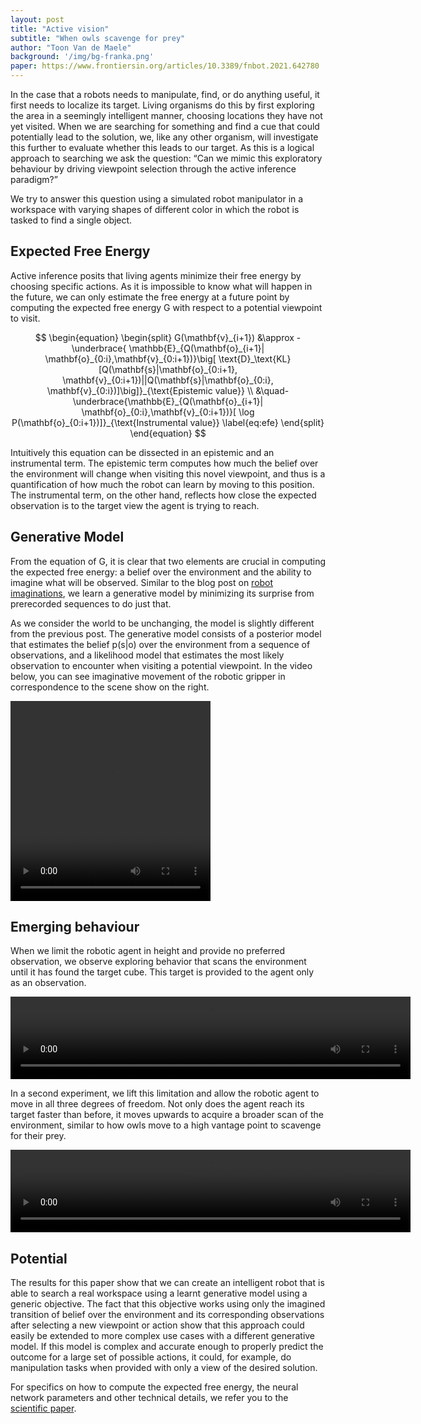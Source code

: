 ```yaml
---
layout: post
title: "Active vision"
subtitle: "When owls scavenge for prey"
author: "Toon Van de Maele"
background: '/img/bg-franka.png'
paper: https://www.frontiersin.org/articles/10.3389/fnbot.2021.642780
---
```


In the case that a robots needs to manipulate, find, or do anything useful, it first needs to localize its target. Living organisms do this by first exploring the area in a seemingly intelligent manner, choosing locations they have not yet visited. When we are searching for something and find a cue that could potentially lead to the solution, we, like any other organism, will investigate this further to evaluate whether this leads to our target. As this is a logical approach to searching we ask the question: “Can we mimic this exploratory behaviour by driving viewpoint selection through the active inference paradigm?” 

We try to answer this question using a simulated robot manipulator in a workspace with varying shapes of different color in which the robot is tasked to find a single object.


## Expected Free Energy

Active inference posits that living agents minimize their free energy by choosing specific actions. As it is impossible to know what will happen in the future, we can only estimate the free energy at a future point by computing the expected free energy G with respect to a potential viewpoint to visit.

$$
    \begin{equation}
        \begin{split}
        G(\mathbf{v}_{i+1}) 
        &\approx
            -\underbrace{
            \mathbb{E}_{Q(\mathbf{o}_{i+1}| \mathbf{o}_{0:i},\mathbf{v}_{0:i+1})}\big[
            \text{D}_\text{KL}[Q(\mathbf{s}|\mathbf{o}_{0:i+1}, \mathbf{v}_{0:i+1})||Q(\mathbf{s}|\mathbf{o}_{0:i}, \mathbf{v}_{0:i})]\big]}_{\text{Epistemic value}} \\ 
            &\quad-
            \underbrace{\mathbb{E}_{Q(\mathbf{o}_{i+1}| \mathbf{o}_{0:i},\mathbf{v}_{0:i+1})}[
            \log P(\mathbf{o}_{0:i+1})]}_{\text{Instrumental value}}
        \label{eq:efe}
        \end{split}
    \end{equation}
$$


Intuitively this equation can be dissected in an epistemic and an instrumental term. The epistemic term computes how much the belief over the environment will change when visiting this novel viewpoint, and thus is a quantification of how much the robot can learn by moving to this position. The instrumental term, on the other hand, reflects how close the expected observation is to the target view the agent is trying to reach. 


## Generative Model

From the equation of G, it is clear that two elements are crucial in computing the expected free energy: a belief over the environment and the ability to imagine what will be observed.  Similar to the blog post on [robot imaginations](https://thesmartrobot.github.io/2020/08/13/robot-navigation.html), we learn a generative model by minimizing its surprise from prerecorded sequences to do just that. 

As we consider the world to be unchanging, the model is slightly different from the previous post. The generative model consists of a posterior model that estimates the belief p(s|o) over the environment from a sequence of observations, and a likelihood model that estimates the most likely observation to encounter when visiting a potential viewpoint. In the video below, you can see imaginative movement of the robotic gripper in correspondence to the scene show on the right. 

<video width="320" height="320" controls>
  <source src="/video/04_robot_imaginations.mp4" type="video/mp4">
Your browser does not support the video tag.
</video> 


## Emerging behaviour

When we limit the robotic agent in height and provide no preferred observation, we observe exploring behavior that scans the environment until it has found the target cube. This target is provided to the agent only as an observation. 

<video width="640" height="132" controls>
  <source src="/video/04_active_vision_2d.mp4" type="video/mp4">
Your browser does not support the video tag.
</video> 

In a second experiment, we lift this limitation and allow the robotic agent to move in all three degrees of freedom. Not only does the agent reach its target faster than before, it moves upwards to acquire a broader scan of the environment, similar to how owls move to a high vantage point to scavenge for their prey. 

<video width="640" height="132" controls>
  <source src="/video/04_active_vision.mp4" type="video/mp4">
Your browser does not support the video tag.
</video> 

## Potential

The results for this paper show that we can create an intelligent robot that is able to search a real workspace using a learnt generative model using a generic objective. The fact that this objective works using only the imagined transition of belief over the environment and its corresponding observations after selecting a new viewpoint or action show that this approach could easily be extended to more complex use cases with a different generative model. If this model is complex and accurate enough to properly predict the outcome for a large set of possible actions, it could, for example, do manipulation tasks when provided with only a view of the desired solution. 

For specifics on how to compute the expected free energy, the neural network parameters and other technical details, we refer you to the [scientific paper](https://www.frontiersin.org/articles/10.3389/fnbot.2021.642780).



